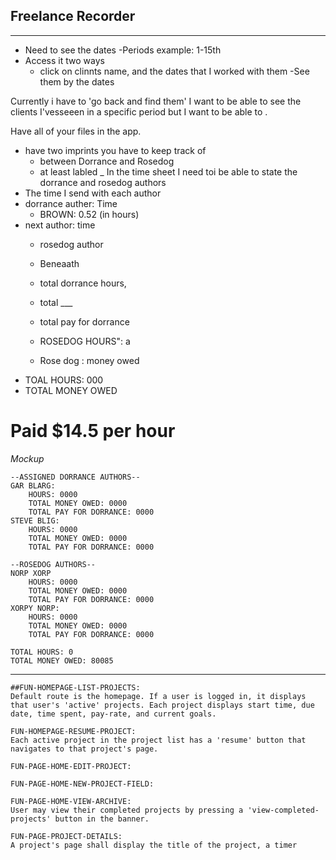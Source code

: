 ## Freelance Recorder
---
- Need to see the dates
    -Periods 
    example: 1-15th 
- Access it two ways
    - click on clinnts name, and the dates that I worked with them
    -See them by the dates

Currently i have to 'go back and find them'
I want to be able to see the clients I'vesseeen in a specific period but I want to be able to .

Have all of your files in the app.
- have two imprints you have to keep track of
    - between Dorrance and Rosedog
    - at least labled 
_ In the time sheet I need toi be able to state the dorrance and rosedog authors
- The time I send with each author
- dorrance auther: Time
    - BROWN: 0.52 (in hours)
- next author: time
    - rosedog author

    - Beneaath

    - total dorrance hours,
    - total ___
    - total pay for dorrance
    - ROSEDOG HOURS": a
    - Rose dog : money owed
- TOAL HOURS: 000
- TOTAL MONEY OWED

# Paid $14.5 per hour
*Mockup*

    --ASSIGNED DORRANCE AUTHORS--
    GAR BLARG:
        HOURS: 0000
        TOTAL MONEY OWED: 0000
        TOTAL PAY FOR DORRANCE: 0000
    STEVE BLIG:
        HOURS: 0000
        TOTAL MONEY OWED: 0000
        TOTAL PAY FOR DORRANCE: 0000
    
    --ROSEDOG AUTHORS--
    NORP XORP
        HOURS: 0000
        TOTAL MONEY OWED: 0000
        TOTAL PAY FOR DORRANCE: 0000
    XORPY NORP:
        HOURS: 0000
        TOTAL MONEY OWED: 0000
        TOTAL PAY FOR DORRANCE: 0000

    TOTAL HOURS: 0
    TOTAL MONEY OWED: 80085

___







    ##FUN-HOMEPAGE-LIST-PROJECTS:
    Default route is the homepage. If a user is logged in, it displays that user's 'active' projects. Each project displays start time, due date, time spent, pay-rate, and current goals.

    FUN-HOMEPAGE-RESUME-PROJECT:
    Each active project in the project list has a 'resume' button that navigates to that project's page.

    FUN-PAGE-HOME-EDIT-PROJECT:

    FUN-PAGE-HOME-NEW-PROJECT-FIELD:

    FUN-PAGE-HOME-VIEW-ARCHIVE:
    User may view their completed projects by pressing a 'view-completed-projects' button in the banner.  

    FUN-PAGE-PROJECT-DETAILS:
    A project's page shall display the title of the project, a timer 







        